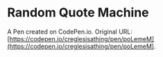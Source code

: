 # Random Quote Machine

A Pen created on CodePen.io. Original URL: [https://codepen.io/creglesisathing/pen/poLemeM](https://codepen.io/creglesisathing/pen/poLemeM).

